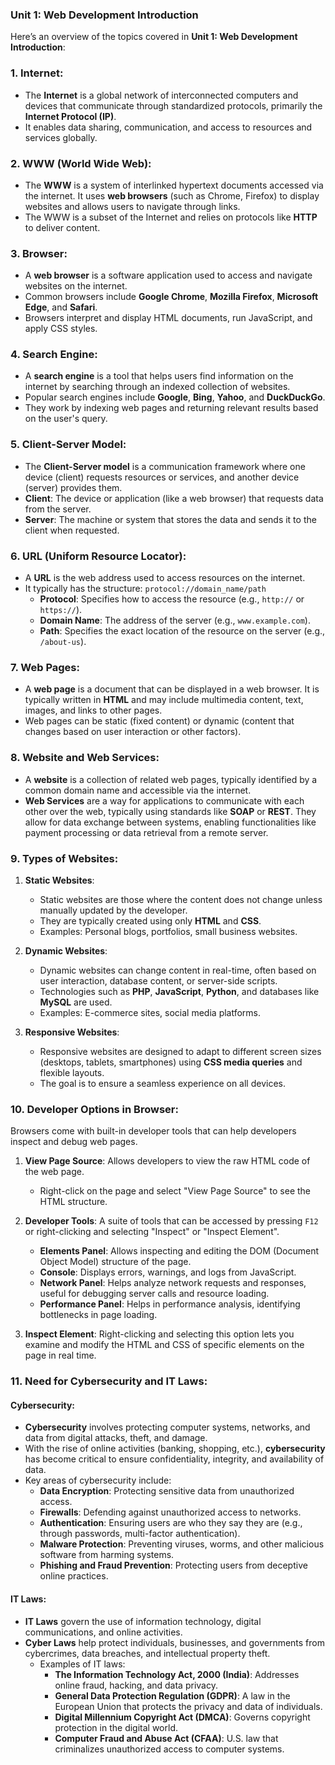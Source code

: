 ### **Unit 1: Web Development Introduction**

Here’s an overview of the topics covered in **Unit 1: Web Development Introduction**:

### **1. Internet:**
- The **Internet** is a global network of interconnected computers and devices that communicate through standardized protocols, primarily the **Internet Protocol (IP)**.
- It enables data sharing, communication, and access to resources and services globally.

### **2. WWW (World Wide Web):**
- The **WWW** is a system of interlinked hypertext documents accessed via the internet. It uses **web browsers** (such as Chrome, Firefox) to display websites and allows users to navigate through links.
- The WWW is a subset of the Internet and relies on protocols like **HTTP** to deliver content.

### **3. Browser:**
- A **web browser** is a software application used to access and navigate websites on the internet.
- Common browsers include **Google Chrome**, **Mozilla Firefox**, **Microsoft Edge**, and **Safari**.
- Browsers interpret and display HTML documents, run JavaScript, and apply CSS styles.

### **4. Search Engine:**
- A **search engine** is a tool that helps users find information on the internet by searching through an indexed collection of websites.
- Popular search engines include **Google**, **Bing**, **Yahoo**, and **DuckDuckGo**.
- They work by indexing web pages and returning relevant results based on the user's query.

### **5. Client-Server Model:**
- The **Client-Server model** is a communication framework where one device (client) requests resources or services, and another device (server) provides them.
- **Client**: The device or application (like a web browser) that requests data from the server.
- **Server**: The machine or system that stores the data and sends it to the client when requested.

### **6. URL (Uniform Resource Locator):**
- A **URL** is the web address used to access resources on the internet.
- It typically has the structure: `protocol://domain_name/path`
   - **Protocol**: Specifies how to access the resource (e.g., `http://` or `https://`).
   - **Domain Name**: The address of the server (e.g., `www.example.com`).
   - **Path**: Specifies the exact location of the resource on the server (e.g., `/about-us`).

### **7. Web Pages:**
- A **web page** is a document that can be displayed in a web browser. It is typically written in **HTML** and may include multimedia content, text, images, and links to other pages.
- Web pages can be static (fixed content) or dynamic (content that changes based on user interaction or other factors).

### **8. Website and Web Services:**
- A **website** is a collection of related web pages, typically identified by a common domain name and accessible via the internet.
- **Web Services** are a way for applications to communicate with each other over the web, typically using standards like **SOAP** or **REST**. They allow for data exchange between systems, enabling functionalities like payment processing or data retrieval from a remote server.

### **9. Types of Websites:**
1. **Static Websites**:
   - Static websites are those where the content does not change unless manually updated by the developer.
   - They are typically created using only **HTML** and **CSS**.
   - Examples: Personal blogs, portfolios, small business websites.

2. **Dynamic Websites**:
   - Dynamic websites can change content in real-time, often based on user interaction, database content, or server-side scripts.
   - Technologies such as **PHP**, **JavaScript**, **Python**, and databases like **MySQL** are used.
   - Examples: E-commerce sites, social media platforms.

3. **Responsive Websites**:
   - Responsive websites are designed to adapt to different screen sizes (desktops, tablets, smartphones) using **CSS media queries** and flexible layouts.
   - The goal is to ensure a seamless experience on all devices.

### **10. Developer Options in Browser:**
Browsers come with built-in developer tools that can help developers inspect and debug web pages.

1. **View Page Source**: Allows developers to view the raw HTML code of the web page.
   - Right-click on the page and select "View Page Source" to see the HTML structure.

2. **Developer Tools**: A suite of tools that can be accessed by pressing `F12` or right-clicking and selecting "Inspect" or "Inspect Element".
   - **Elements Panel**: Allows inspecting and editing the DOM (Document Object Model) structure of the page.
   - **Console**: Displays errors, warnings, and logs from JavaScript.
   - **Network Panel**: Helps analyze network requests and responses, useful for debugging server calls and resource loading.
   - **Performance Panel**: Helps in performance analysis, identifying bottlenecks in page loading.

3. **Inspect Element**: Right-clicking and selecting this option lets you examine and modify the HTML and CSS of specific elements on the page in real time.

### **11. Need for Cybersecurity and IT Laws:**

#### **Cybersecurity:**
- **Cybersecurity** involves protecting computer systems, networks, and data from digital attacks, theft, and damage.
- With the rise of online activities (banking, shopping, etc.), **cybersecurity** has become critical to ensure confidentiality, integrity, and availability of data.
- Key areas of cybersecurity include:
   - **Data Encryption**: Protecting sensitive data from unauthorized access.
   - **Firewalls**: Defending against unauthorized access to networks.
   - **Authentication**: Ensuring users are who they say they are (e.g., through passwords, multi-factor authentication).
   - **Malware Protection**: Preventing viruses, worms, and other malicious software from harming systems.
   - **Phishing and Fraud Prevention**: Protecting users from deceptive online practices.

#### **IT Laws:**
- **IT Laws** govern the use of information technology, digital communications, and online activities.
- **Cyber Laws** help protect individuals, businesses, and governments from cybercrimes, data breaches, and intellectual property theft.
   - Examples of IT laws:
     - **The Information Technology Act, 2000 (India)**: Addresses online fraud, hacking, and data privacy.
     - **General Data Protection Regulation (GDPR)**: A law in the European Union that protects the privacy and data of individuals.
     - **Digital Millennium Copyright Act (DMCA)**: Governs copyright protection in the digital world.
     - **Computer Fraud and Abuse Act (CFAA)**: U.S. law that criminalizes unauthorized access to computer systems.

